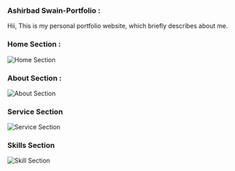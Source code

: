 ### Ashirbad Swain-Portfolio :

 Hii, This is my personal portfolio website, which briefly describes about me.
 
### Home Section :

![Home Section](https://user-images.githubusercontent.com/36065206/94988990-fa6eea80-058e-11eb-9282-8cf7ba7603cc.png)

### About Section :
![About Section](https://user-images.githubusercontent.com/36065206/94988993-fd69db00-058e-11eb-86cb-34ee7ae79034.png)

### Service Section 
![Service Section](https://user-images.githubusercontent.com/36065206/94988996-ff339e80-058e-11eb-873d-82c8d03b604b.png)

### Skills Section
![Skill Section](https://user-images.githubusercontent.com/36065206/94988998-0064cb80-058f-11eb-8fdc-d83e7f4cb0f7.png)
